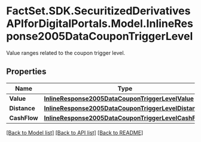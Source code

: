 # FactSet.SDK.SecuritizedDerivativesAPIforDigitalPortals.Model.InlineResponse2005DataCouponTriggerLevel
Value ranges related to the coupon trigger level.

## Properties

Name | Type | Description | Notes
------------ | ------------- | ------------- | -------------
**Value** | [**InlineResponse2005DataCouponTriggerLevelValue**](InlineResponse2005DataCouponTriggerLevelValue.md) |  | [optional] 
**Distance** | [**InlineResponse2005DataCouponTriggerLevelDistance**](InlineResponse2005DataCouponTriggerLevelDistance.md) |  | [optional] 
**CashFlow** | [**InlineResponse2005DataCouponTriggerLevelCashFlow**](InlineResponse2005DataCouponTriggerLevelCashFlow.md) |  | [optional] 

[[Back to Model list]](../README.md#documentation-for-models) [[Back to API list]](../README.md#documentation-for-api-endpoints) [[Back to README]](../README.md)

